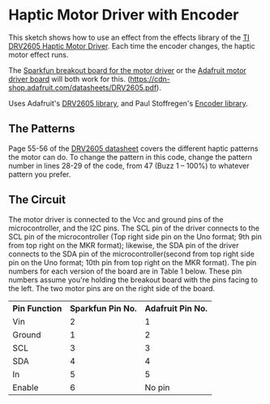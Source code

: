 # Haptic Motor Driver with Encoder

This sketch shows how to use an effect from the effects library
of the [TI DRV2605 Haptic Motor Driver](https://cdn-shop.adafruit.com/datasheets/DRV2605.pdf). Each time the encoder changes, the haptic motor effect runs.  

The [Sparkfun breakout board for the motor driver](https://www.sparkfun.com/products/14538) or the [Adafruit motor driver board](https://www.adafruit.com/product/2305) will both work for this. 
(https://cdn-shop.adafruit.com/datasheets/DRV2605.pdf).

Uses Adafruit's [DRV2605 library](https://github.com/adafruit/Adafruit_DRV2605_Library), and Paul Stoffregen's [Encoder library](https://www.pjrc.com/teensy/td_libs_Encoder.html).

## The Patterns

Page 55-56 of the [DRV2605 datasheet](https://cdn-shop.adafruit.com/datasheets/DRV2605.pdf) covers the different haptic patterns the motor can do. To change the pattern in this code, change the pattern number in lines 28-29 of the code, from 47 (Buzz 1 – 100%) to whatever pattern you prefer.

## The Circuit

The motor driver is connected to the Vcc and ground pins of the microcontroller, and the I2C pins. The SCL pin of the driver connects to the SCL pin of the microcontroller (Top right side pin on the Uno format; 9th pin from top right on the MKR format); likewise, the SDA pin of the driver connects to the SDA pin of the microcontroller(second from top right side pin on the Uno format; 10th pin from top right on the MKR format). The pin numbers for each version of the board are in Table 1 below. These pin numbers assume you're holding the breakout board with the pins facing to the left. The two motor pins are on the right side of the board.

<table>
    <tr>
        <th>Pin Function</th>
        <th>Sparkfun Pin No.</th>
        <th>Adafruit Pin No.</th>
    </tr>
    <tr>
        <td>Vin</td>
        <td>2</td>
        <td>1</td>
    </tr>
     <tr>
        <td>Ground</td>
        <td>1</td>
        <td>2</td>
    </tr>
    <tr>
        <td>SCL</td>
        <td>3</td>
        <td>3</td>
    </tr>
        <tr>
        <td>SDA</td>
        <td>4</td>
        <td>4</td>
    </tr>
    <tr>
        <td>In</td>
        <td>5</td>
        <td>5</td>
    </tr>
     <tr>
        <td>Enable</td>
        <td>6</td>
        <td>No pin</td>
    </tr>
</table>



